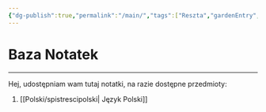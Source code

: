 ```yaml
---
{"dg-publish":true,"permalink":"/main/","tags":["Reszta","gardenEntry","gardenEntry","gardenEntry","gardenEntry","gardenEntry","gardenEntry","gardenEntry","gardenEntry"]}
---
```


# Baza Notatek
----
Hej, udostępniam wam tutaj notatki, na razie dostępne przedmioty:
1. [[Polski/spistrescipolski\| Język Polski]]
